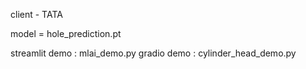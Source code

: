 client - TATA

model = hole_prediction.pt

streamlit demo : mlai_demo.py
gradio demo : cylinder_head_demo.py